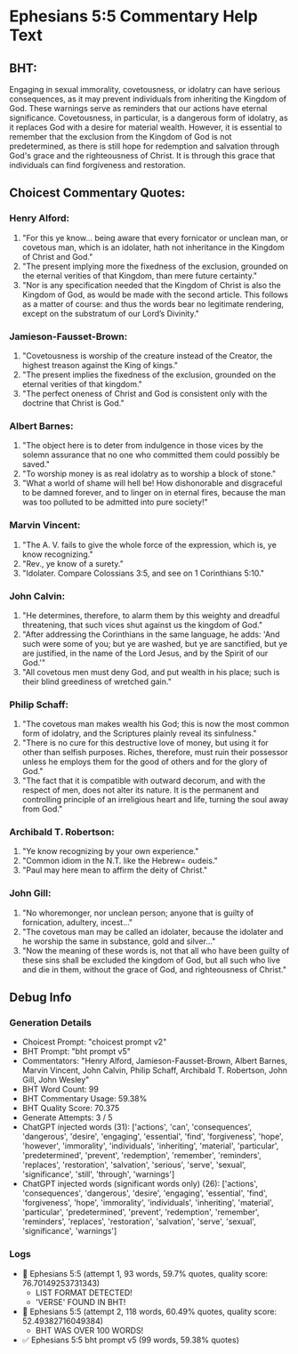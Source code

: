 # Ephesians 5:5 Commentary Help Text

## BHT:
Engaging in sexual immorality, covetousness, or idolatry can have serious consequences, as it may prevent individuals from inheriting the Kingdom of God. These warnings serve as reminders that our actions have eternal significance. Covetousness, in particular, is a dangerous form of idolatry, as it replaces God with a desire for material wealth. However, it is essential to remember that the exclusion from the Kingdom of God is not predetermined, as there is still hope for redemption and salvation through God's grace and the righteousness of Christ. It is through this grace that individuals can find forgiveness and restoration.

## Choicest Commentary Quotes:
### Henry Alford:
1. "For this ye know... being aware that every fornicator or unclean man, or covetous man, which is an idolater, hath not inheritance in the Kingdom of Christ and God." 
2. "The present implying more the fixedness of the exclusion, grounded on the eternal verities of that Kingdom, than mere future certainty."
3. "Nor is any specification needed that the Kingdom of Christ is also the Kingdom of God, as would be made with the second article. This follows as a matter of course: and thus the words bear no legitimate rendering, except on the substratum of our Lord’s Divinity."

### Jamieson-Fausset-Brown:
1. "Covetousness is worship of the creature instead of the Creator, the highest treason against the King of kings."
2. "The present implies the fixedness of the exclusion, grounded on the eternal verities of that kingdom."
3. "The perfect oneness of Christ and God is consistent only with the doctrine that Christ is God."

### Albert Barnes:
1. "The object here is to deter from indulgence in those vices by the solemn assurance that no one who committed them could possibly be saved." 
2. "To worship money is as real idolatry as to worship a block of stone."
3. "What a world of shame will hell be! How dishonorable and disgraceful to be damned forever, and to linger on in eternal fires, because the man was too polluted to be admitted into pure society!"

### Marvin Vincent:
1. "The A. V. fails to give the whole force of the expression, which is, ye know recognizing."
2. "Rev., ye know of a surety."
3. "Idolater. Compare Colossians 3:5, and see on 1 Corinthians 5:10."

### John Calvin:
1. "He determines, therefore, to alarm them by this weighty and dreadful threatening, that such vices shut against us the kingdom of God."
2. "After addressing the Corinthians in the same language, he adds: 'And such were some of you; but ye are washed, but ye are sanctified, but ye are justified, in the name of the Lord Jesus, and by the Spirit of our God.'"
3. "All covetous men must deny God, and put wealth in his place; such is their blind greediness of wretched gain."

### Philip Schaff:
1. "The covetous man makes wealth his God; this is now the most common form of idolatry, and the Scriptures plainly reveal its sinfulness."
2. "There is no cure for this destructive love of money, but using it for other than selfish purposes. Riches, therefore, must ruin their possessor unless he employs them for the good of others and for the glory of God."
3. "The fact that it is compatible with outward decorum, and with the respect of men, does not alter its nature. It is the permanent and controlling principle of an irreligious heart and life, turning the soul away from God."

### Archibald T. Robertson:
1. "Ye know recognizing by your own experience."
2. "Common idiom in the N.T. like the Hebrew= oudeis."
3. "Paul may here mean to affirm the deity of Christ."

### John Gill:
1. "No whoremonger, nor unclean person; anyone that is guilty of fornication, adultery, incest..." 
2. "The covetous man may be called an idolater, because the idolater and he worship the same in substance, gold and silver..."
3. "Now the meaning of these words is, not that all who have been guilty of these sins shall be excluded the kingdom of God, but all such who live and die in them, without the grace of God, and righteousness of Christ."


## Debug Info
### Generation Details
- Choicest Prompt: "choicest prompt v2"
- BHT Prompt: "bht prompt v5"
- Commentators: "Henry Alford, Jamieson-Fausset-Brown, Albert Barnes, Marvin Vincent, John Calvin, Philip Schaff, Archibald T. Robertson, John Gill, John Wesley"
- BHT Word Count: 99
- BHT Commentary Usage: 59.38%
- BHT Quality Score: 70.375
- Generate Attempts: 3 / 5
- ChatGPT injected words (31):
	['actions', 'can', 'consequences', 'dangerous', 'desire', 'engaging', 'essential', 'find', 'forgiveness', 'hope', 'however', 'immorality', 'individuals', 'inheriting', 'material', 'particular', 'predetermined', 'prevent', 'redemption', 'remember', 'reminders', 'replaces', 'restoration', 'salvation', 'serious', 'serve', 'sexual', 'significance', 'still', 'through', 'warnings']
- ChatGPT injected words (significant words only) (26):
	['actions', 'consequences', 'dangerous', 'desire', 'engaging', 'essential', 'find', 'forgiveness', 'hope', 'immorality', 'individuals', 'inheriting', 'material', 'particular', 'predetermined', 'prevent', 'redemption', 'remember', 'reminders', 'replaces', 'restoration', 'salvation', 'serve', 'sexual', 'significance', 'warnings']

### Logs
- 🔄 Ephesians 5:5 (attempt 1, 93 words, 59.7% quotes, quality score: 76.70149253731343) 
	- LIST FORMAT DETECTED! 
	- 'VERSE' FOUND IN BHT!
- 🔄 Ephesians 5:5 (attempt 2, 118 words, 60.49% quotes, quality score: 52.49382716049384) 
	- BHT WAS OVER 100 WORDS!
- ✅ Ephesians 5:5 bht prompt v5 (99 words, 59.38% quotes)